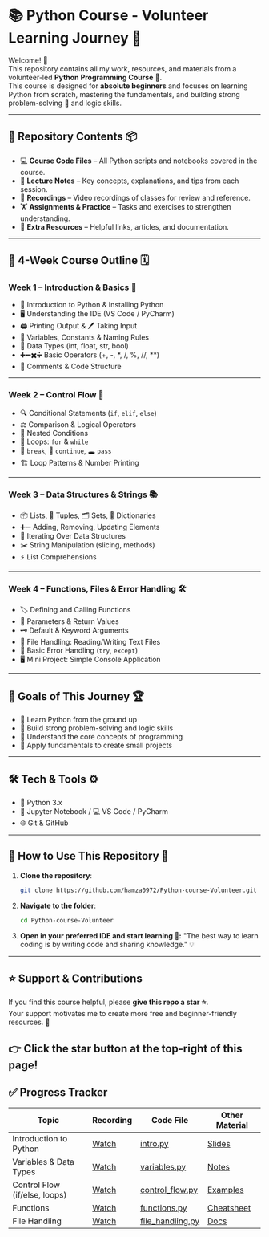 # 📚 Python Course - Volunteer Learning Journey 🚀  

Welcome! 👋  
This repository contains all my work, resources, and materials from a volunteer-led **Python Programming Course** 🐍.  
This course is designed for **absolute beginners** and focuses on learning Python from scratch, mastering the fundamentals, and building strong problem-solving 🧠 and logic skills.  

---

## 📂 Repository Contents 📦  

- 💻 **Course Code Files** – All Python scripts and notebooks covered in the course.  
- 📝 **Lecture Notes** – Key concepts, explanations, and tips from each session.  
- 🎥 **Recordings** – Video recordings of classes for review and reference.  
- 🏋️ **Assignments & Practice** – Tasks and exercises to strengthen understanding.  
- 🔗 **Extra Resources** – Helpful links, articles, and documentation.  

---

## 📜 4-Week Course Outline 🗓  

### **Week 1 – Introduction & Basics 🐣**
- 🐍 Introduction to Python & Installing Python  
- 🖥 Understanding the IDE (VS Code / PyCharm)  
- 🖨 Printing Output & 🖊 Taking Input  
- 📌 Variables, Constants & Naming Rules  
- 🔢 Data Types (int, float, str, bool)  
- ➕➖✖️➗ Basic Operators (+, -, *, /, %, //, **)  
- 💬 Comments & Code Structure  

---

### **Week 2 – Control Flow 🔄**
- 🔍 Conditional Statements (`if`, `elif`, `else`)  
- ⚖️ Comparison & Logical Operators  
- 📂 Nested Conditions  
- 🔄 Loops: `for` & `while`  
- 🛑 `break`, 🔄 `continue`, 🕳 `pass`  
- 🏗 Loop Patterns & Number Printing  

---

### **Week 3 – Data Structures & Strings 📚**
- 📦 Lists, 📜 Tuples, 🗂 Sets, 📖 Dictionaries  
- ➕➖ Adding, Removing, Updating Elements  
- 🔁 Iterating Over Data Structures  
- ✂️ String Manipulation (slicing, methods)  
- ⚡ List Comprehensions  

---

### **Week 4 – Functions, Files & Error Handling 🛠**
- 🏷 Defining and Calling Functions  
- 🎯 Parameters & Return Values  
- 🗝 Default & Keyword Arguments  
- 📂 File Handling: Reading/Writing Text Files  
- 🚫 Basic Error Handling (`try`, `except`)  
- 🖥 Mini Project: Simple Console Application  

---

## 🎯 Goals of This Journey 🏆  

- 🐍 Learn Python from the ground up  
- 🧠 Build strong problem-solving and logic skills  
- 📌 Understand the core concepts of programming  
- 💼 Apply fundamentals to create small projects  

---

## 🛠 Tech & Tools ⚙️  

- 🐍 Python 3.x  
- 📓 Jupyter Notebook / 💻 VS Code / PyCharm  
- 🌐 Git & GitHub  

---

## 🚀 How to Use This Repository 🧭  

1. **Clone the repository**:  
   ```bash
   git clone https://github.com/hamza0972/Python-course-Volunteer.git
2. **Navigate to the folder**:
   ```bash
   cd Python-course-Volunteer
3. **Open in your preferred IDE and start learning 🎯:**
   "The best way to learn coding is by writing code and sharing knowledge." 💡
---

## ⭐ Support & Contributions

If you find this course helpful, please **give this repo a star ⭐**.  
Your support motivates me to create more free and beginner-friendly resources. 🚀  

👉 Click the star button at the top-right of this page!  
---

## ✅ Progress Tracker  

 Topic | Recording | Code File | Other Material |
|-------|-----------|-----------|----------------|
| Introduction to Python | [Watch](link_here) | [intro.py](link_here) | [Slides](link_here) |
| Variables & Data Types | [Watch](link_here) | [variables.py](link_here) | [Notes](link_here) |
| Control Flow (if/else, loops) | [Watch](link_here) | [control_flow.py](link_here) | [Examples](link_here) |
| Functions | [Watch](link_here) | [functions.py](link_here) | [Cheatsheet](link_here) |
| File Handling | [Watch](link_here) | [file_handling.py](link_here) | [Docs](link_here) |



